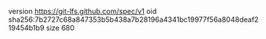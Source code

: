 version https://git-lfs.github.com/spec/v1
oid sha256:7b2727c68a847353b5b438a7b28196a4341bc19977f56a8048deaf219454b1b9
size 680
